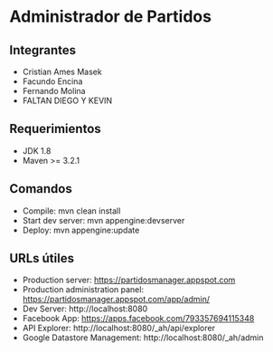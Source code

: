 Administrador de Partidos
=============================================

## Integrantes
- Cristian Ames Masek
- Facundo Encina
- Fernando Molina
- FALTAN DIEGO Y KEVIN

## Requerimientos
- JDK 1.8
- Maven >= 3.2.1

## Comandos
- Compile: mvn clean install
- Start dev server: mvn appengine:devserver
- Deploy: mvn appengine:update

## URLs útiles
- Production server: https://partidosmanager.appspot.com
- Production administration panel: https://partidosmanager.appspot.com/app/admin/
- Dev Server: http://localhost:8080
- Facebook App: https://apps.facebook.com/793357694115348
- API Explorer: http://localhost:8080/_ah/api/explorer
- Google Datastore Management: http://localhost:8080/_ah/admin
